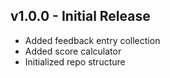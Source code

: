 ## v1.0.0 - Initial Release
- Added feedback entry collection
- Added score calculator
- Initialized repo structure
